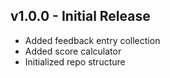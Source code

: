 ## v1.0.0 - Initial Release
- Added feedback entry collection
- Added score calculator
- Initialized repo structure
